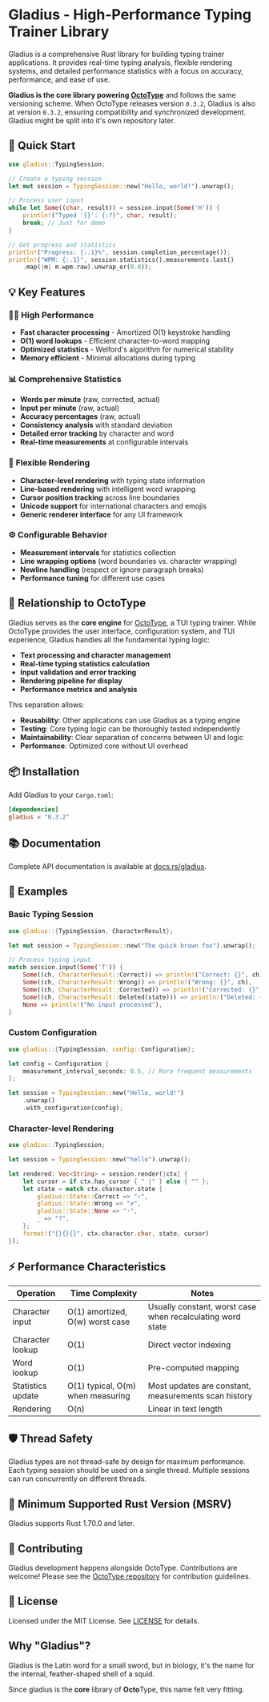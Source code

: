 # Gladius - High-Performance Typing Trainer Library

Gladius is a comprehensive Rust library for building typing trainer
applications. It provides real-time typing analysis, flexible rendering systems,
and detailed performance statistics with a focus on accuracy, performance, and
ease of use.

**Gladius is the core library powering
[OctoType](https://github.com/mahlquistj/octotype)** and follows the same
versioning scheme. When OctoType releases version `0.3.2`, Gladius is also at
version `0.3.2`, ensuring compatibility and synchronized development. Gladius
might be split into it's own repository later.

## 🚀 Quick Start

```rust
use gladius::TypingSession;

// Create a typing session
let mut session = TypingSession::new("Hello, world!").unwrap();

// Process user input
while let Some((char, result)) = session.input(Some('H')) {
    println!("Typed '{}': {:?}", char, result);
    break; // Just for demo
}

// Get progress and statistics
println!("Progress: {:.1}%", session.completion_percentage());
println!("WPM: {:.1}", session.statistics().measurements.last()
    .map(|m| m.wpm.raw).unwrap_or(0.0));
```

## 💡 Key Features

### 🏃‍♂️ **High Performance**

- **Fast character processing** - Amortized O(1) keystroke handling
- **O(1) word lookups** - Efficient character-to-word mapping
- **Optimized statistics** - Welford's algorithm for numerical stability
- **Memory efficient** - Minimal allocations during typing

### 📊 **Comprehensive Statistics**

- **Words per minute** (raw, corrected, actual)
- **Input per minute** (raw, actual)
- **Accuracy percentages** (raw, actual)
- **Consistency analysis** with standard deviation
- **Detailed error tracking** by character and word
- **Real-time measurements** at configurable intervals

### 🎯 **Flexible Rendering**

- **Character-level rendering** with typing state information
- **Line-based rendering** with intelligent word wrapping
- **Cursor position tracking** across line boundaries
- **Unicode support** for international characters and emojis
- **Generic renderer interface** for any UI framework

### ⚙️ **Configurable Behavior**

- **Measurement intervals** for statistics collection
- **Line wrapping options** (word boundaries vs. character wrapping)
- **Newline handling** (respect or ignore paragraph breaks)
- **Performance tuning** for different use cases

## 🔗 Relationship to OctoType

Gladius serves as the **core engine** for
[OctoType](https://github.com/mahlquistj/octotype), a TUI typing trainer. While
OctoType provides the user interface, configuration system, and TUI experience,
Gladius handles all the fundamental typing logic:

- **Text processing and character management**
- **Real-time typing statistics calculation**
- **Input validation and error tracking**
- **Rendering pipeline for display**
- **Performance metrics and analysis**

This separation allows:

- **Reusability**: Other applications can use Gladius as a typing engine
- **Testing**: Core typing logic can be thoroughly tested independently
- **Maintainability**: Clear separation of concerns between UI and logic
- **Performance**: Optimized core without UI overhead

## 📦 Installation

Add Gladius to your `Cargo.toml`:

```toml
[dependencies]
gladius = "0.3.2"
```

## 📚 Documentation

Complete API documentation is available at
[docs.rs/gladius](https://docs.rs/gladius).

## 🧪 Examples

### Basic Typing Session

```rust
use gladius::{TypingSession, CharacterResult};

let mut session = TypingSession::new("The quick brown fox").unwrap();

// Process typing input
match session.input(Some('T')) {
    Some((ch, CharacterResult::Correct)) => println!("Correct: {}", ch),
    Some((ch, CharacterResult::Wrong)) => println!("Wrong: {}", ch),
    Some((ch, CharacterResult::Corrected)) => println!("Corrected: {}", ch),
    Some((ch, CharacterResult::Deleted(state))) => println!("Deleted: {} (was {:?})", ch, state),
    None => println!("No input processed"),
}
```

### Custom Configuration

```rust
use gladius::{TypingSession, config::Configuration};

let config = Configuration {
    measurement_interval_seconds: 0.5, // More frequent measurements
};

let session = TypingSession::new("Hello, world!")
    .unwrap()
    .with_configuration(config);
```

### Character-level Rendering

```rust
use gladius::TypingSession;

let session = TypingSession::new("hello").unwrap();

let rendered: Vec<String> = session.render(|ctx| {
    let cursor = if ctx.has_cursor { " |" } else { "" };
    let state = match ctx.character.state {
        gladius::State::Correct => "✓",
        gladius::State::Wrong => "✗",
        gladius::State::None => "·",
        _ => "?",
    };
    format!("{}{}{}", ctx.character.char, state, cursor)
});
```

## ⚡ Performance Characteristics

| Operation         | Time Complexity                   | Notes                                                      |
| ----------------- | --------------------------------- | ---------------------------------------------------------- |
| Character input   | O(1) amortized, O(w) worst case   | Usually constant, worst case when recalculating word state |
| Character lookup  | O(1)                              | Direct vector indexing                                     |
| Word lookup       | O(1)                              | Pre-computed mapping                                       |
| Statistics update | O(1) typical, O(m) when measuring | Most updates are constant, measurements scan history       |
| Rendering         | O(n)                              | Linear in text length                                      |

## 🛡️ Thread Safety

Gladius types are not thread-safe by design for maximum performance. Each typing
session should be used on a single thread. Multiple sessions can run
concurrently on different threads.

## 🔧 Minimum Supported Rust Version (MSRV)

Gladius supports Rust 1.70.0 and later.

## 🤝 Contributing

Gladius development happens alongside OctoType. Contributions are welcome!
Please see the [OctoType repository](https://github.com/mahlquistj/octotype) for
contribution guidelines.

## 📄 License

Licensed under the MIT License. See [LICENSE](../LICENSE) for details.

## Why "Gladius"?

Gladius is the Latin word for a small sword, but in biology, it's the name for
the internal, feather-shaped shell of a squid.

Since gladius is the **core** library of **Octo**Type, this name felt very
fitting.
